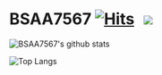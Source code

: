 BSAA7567
[![Hits](https://hits.seeyoufarm.com/api/count/incr/badge.svg?url=https%3A%2F%2Fgithub.com%2FBSAA7567%2Fhit-counter&count_bg=%2379C83D&title_bg=%23555555&icon=counter-strike.svg&icon_color=%23E7E7E7&title=hits&edge_flat=false)](https://hits.seeyoufarm.com)
<a href="https://gist.github.com/BSAA7567">
    <img 
        src= "https://img.shields.io/badge/Tech-Blog-grey?logo=github"
        style="height : auto; margin-left : 10px; margin-right : 10px;"/>
</a>
===
![BSAA7567's github stats](https://github-readme-stats.vercel.app/api?username=BSAA7567&count_private=true&theme=react&show_icons=true)

![Top Langs](https://github-readme-stats.vercel.app/api/top-langs/?username=BSAA7567&layout=compact)
